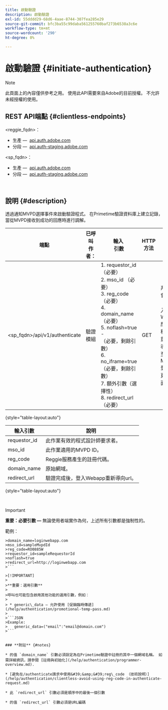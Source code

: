 ```yaml
---
title: 啟動驗證
description: 啟動驗證
exl-id: 55dddd29-68d6-4aae-8744-307fea285e29
source-git-commit: bfc3ba55c99daba561255760baf273b6538a3c6e
workflow-type: tm+mt
source-wordcount: '290'
ht-degree: 0%

---
```


# 啟動驗證 {#initiate-authentication}

>[!NOTE]
>
>此頁面上的內容僅供參考之用。 使用此API需要來自Adobe的目前授權。 不允許未經授權的使用。

## REST API端點 {#clientless-endpoints}

&lt;reggie_fqdn>：

* 生產 —  [api.auth.adobe.com](http://api.auth.adobe.com/)
* 分段 —  [api.auth-staging.adobe.com](http://api.auth-staging.adobe.com/)

&lt;sp_fqdn>：

* 生產 —  [api.auth.adobe.com](http://api.auth.adobe.com/)
* 分段 —  [api.auth-staging.adobe.com](http://api.auth-staging.adobe.com/)

</br>


## 說明 {#description}

透過通知MVPD選擇事件來啟動驗證程式。 在Primetime驗證資料庫上建立記錄，當從MVPD接收到成功的回應時進行調解。 



| 端點 | 已呼叫  </br>作者： | 輸入   </br>引數 | HTTP  </br>方法 | 回應 | HTTP  </br>回應 |
| --- | --- | --- | --- | --- | --- |
| &lt;sp_fqdn>/api/v1/authenticate | 驗證模組 | 1. requestor_id （必要）</br>2.  mso_id （必要）</br>3.  reg_code （必要）</br>4.  domain_name （必要）</br>5.  noflash=true -  </br>    （必要，剩餘引數）</br>6.  no_iframe=true （必要，剩餘引數）</br>7.  額外引數（選擇性）</br>8.  redirect_url （必要） | GET | 系統會將「登入Web應用程式」重新導向至MVPD登入頁面。 | 302用於完整重新導向實作 |

{style="table-layout:auto"}


| 輸入引數 | 說明 |
| --- | --- |
| requestor_id | 此作業有效的程式設計師要求者。 |
| mso_id | 此作業適用的MVPD ID。 |
| reg_code | Reggie服務產生的註冊代碼。 |
| domain_name | 原始網域。 |
| redirect_url | 驗證完成後，登入Webapp重新導向url。 |

{style="table-layout:auto"}

</br>

>[!IMPORTANT]
> 
>**重要：必要引數 —** 無論使用者端實作為何，上述所有引數都是強制性的。
>
>
>範例：    
>
>
```
>domain_name=loginwebapp.com
>mso_id=sampleMvpdId
>reg_code=RO0885W
>requestor_id=sampleRequestorId
>noflash=true
>redirect_url=http://loginwebapp.com
>```

>[!IMPORTANT]
> 
>**重要：選用引數**
>
>呼叫也可能包含啟用其他功能的選用引數，例如：
>
> * generic\_data — 允許使用 [促銷臨時傳遞](/help/authentication/promotional-temp-pass.md)
>
>```JSON
>Example:
>   generic_data=("email":"email@domain.com")
>```


### **附註** {#notes}

* 的值 `domain_name` 引數必須設定為在Primetime驗證中註冊的其中一個網域名稱。 如需詳細資訊，請參閱 [註冊與初始化](/help/authentication/programmer-overview.md).

* [避免在/authenticate請求中使用&#39;&amp;&#39;reg\_code （技術說明）](/help/authentication/clientless-avoid-using-reg-code-in-authenticate-request.md)

* 此 `redirect_url` 引數必須是順序中的最後一個引數

* 的值 `redirect_url` 引數必須是URL編碼

